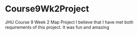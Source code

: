 # Course9Wk2Project
JHU Course 9 Week 2 Map Project
I believe that I have met both requirements of this project.  It was fun and amazing

